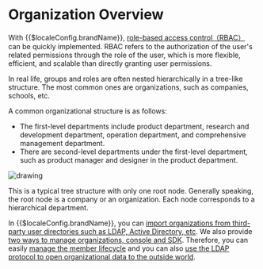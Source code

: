 # Organization Overview

<LastUpdated/>

With {{$localeConfig.brandName}}, [role-based access control（RBAC）](/guides/access-control/rbac.md) can be quickly implemented. RBAC refers to the authorization of the user's related permissions through the role of the user, which is more flexible, efficient, and scalable than directly granting user permissions.

In real life, groups and roles are often nested hierarchically in a tree-like structure. The most common ones are organizations, such as companies, schools, etc.

A common organizational structure is as follows:

- The first-level departments include product department, research and development department, operation department, and comprehensive management department.
- There are second-level departments under the first-level department, such as product manager and designer in the product department.

<img src="~@imagesEnUs/guides/org/Lark20210302-193510.png" alt="drawing"/>

This is a typical tree structure with only one root node. Generally speaking, the root node is a company or an organization. Each node corresponds to a hierarchical department.

In {{$localeConfig.brandName}}, you can [import organizations from third-party user directories such as LDAP, Active Directory, etc](./create-or-import-org/README.md). We also provide [two ways to manage organizations, console and SDK](./manage-org/README.md). Therefore, you can easily [manage the member lifecycle](./staff-life-cycle-management/README.md) and you can also [use the LDAP protocol to open organizational data to the outside world](./ldap-user-directory/README.md).
